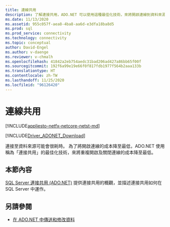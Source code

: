 ```yaml
---
title: 連線共用
description: 了解連接共用，ADO.NET 可以使用這種最佳化技術，來將開啟連線到資料來源的成本降至最低。
ms.date: 11/13/2020
ms.assetid: 955c057f-aea8-4ba8-aa6d-e3dfa18ba8d5
ms.prod: sql
ms.prod_service: connectivity
ms.technology: connectivity
ms.topic: conceptual
author: David-Engel
ms.author: v-daenge
ms.reviewer: v-chmalh
ms.openlocfilehash: 41842a2eb754aedc31bad206ad427a86bb65f00f
ms.sourcegitcommit: 192f6a99e19e66f0f817fdb1977f564b2aaa133b
ms.translationtype: HT
ms.contentlocale: zh-TW
ms.lasthandoff: 11/25/2020
ms.locfileid: "96126420"
---
```

# <a name="connection-pooling"></a>連線共用

[!INCLUDE[appliesto-netfx-netcore-netst-md](../../includes/appliesto-netfx-netcore-netst-md.md)]

[!INCLUDE[Driver_ADONET_Download](../../includes/driver_adonet_download.md)]

連接至資料來源可能會很耗時。 為了將開啟連線的成本降至最低，ADO.NET 使用稱為「連接共用」的最佳化技術，來將重複開啟及關閉連線的成本降至最低。

## <a name="in-this-section"></a>本節內容  

[SQL Server 連接共用 (ADO.NET)](sql-server-connection-pooling.md) 提供連接共用的概觀，並描述連接共用如何在 SQL Server 中運作。

## <a name="see-also"></a>另請參閱

- [在 ADO.NET 中傳送和修改資料](retrieving-modifying-data.md)
